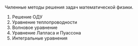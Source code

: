 Чиленные методы решения задач математической физики.
1. Решение ОДУ
2. Уравнение теплопроводности
3. Волновое уравнение
4. Уравнение Лапласа и Пуассона
5. Интегральные уравнения
